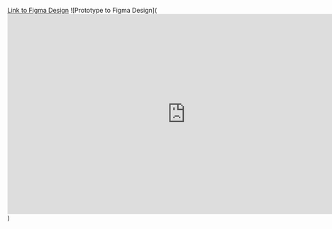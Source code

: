 [Link to Figma Design](https://www.figma.com/file/uGmVXpDtOlXVxAkCHYWr6j/HCI---Health-%26-Fitness?type=design&mode=design&t=R6MRUX0cFAL0ReVW-1)
![Prototype to Figma Design](<iframe style="border: 1px solid rgba(0, 0, 0, 0.1);" width="800" height="450" src="https://www.figma.com/embed?embed_host=share&url=https%3A%2F%2Fwww.figma.com%2Fproto%2FuGmVXpDtOlXVxAkCHYWr6j%2FHCI---Health-%2526-Fitness%3Ftype%3Ddesign%26node-id%3D1-401%26t%3D99aEVfRoa2m8Kbqc-1%26scaling%3Dmin-zoom%26page-id%3D0%253A1%26starting-point-node-id%3D1%253A401%26mode%3Ddesign" allowfullscreen></iframe>)

